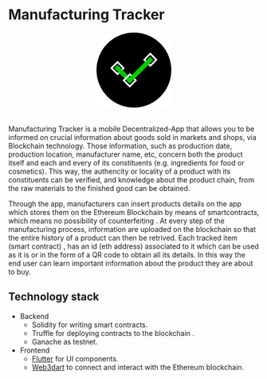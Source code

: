 # Manufacturing Tracker 

<div align="center">
    <img src="assets/images/app_icon.png" width="150px" alt="Blockchain Logo"/>
</div>

<br> 

Manufacturing Tracker is a mobile Decentralized-App that allows you to be informed on crucial information about goods sold in markets and shops, via Blockchain technology. Those information, such as production date, production location, manufacturer name, etc, concern both the product itself and each and every of its constituents (e.g. ingredients for food or cosmetics). This way, the authencity or locality of a product with its constituents can be verified, and knowledge about the product chain, from the raw materials to the finished good can be obtained. 

Through the app, manufacturers can insert products details on the app which stores them on the Ethereum Blockchain by means of smartcontracts, which means no possibility of counterfeiting . At every step of the manufacturing process, information are uploaded on the blockchain so that the entire history of a product can then be retrived. 
Each tracked item (smart contract) , has an id (eth address) associated to it which can be used as it is or in the form of a QR code to obtain all its details. In this way the end user can learn important information about the product they are about to buy. 

## Technology stack 
- Backend
  - Solidity for writing smart contracts.
  - Truffle for deploying contracts to the blockchain .
  - Ganache as testnet. 
- Frontend
  - [Flutter](https://github.com/flutter/flutter) for UI components.
  - [Web3dart](https://github.com/xclud/web3dart) to connect and interact with the Ethereum blockchain. 

